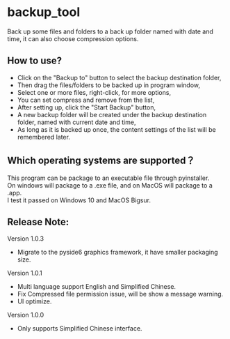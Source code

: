 # backup_tool
Back up some files and folders to a back up folder named with date and time, 
it can also choose compression options.

## How to use?
- Click on the "Backup to" button to select the backup destination folder,  
- Then drag the files/folders to be backed up in program window,  
- Select one or more files, right-click, for more options,  
- You can set compress and remove from the list,  
- After setting up, click the "Start Backup" button,  
- A new backup folder will be created under the backup destination folder, 
  named with current date and time,  
- As long as it is backed up once, the content settings of the list will 
  be remembered later.

## Which operating systems are supported？
This program can be package to an executable file through pyinstaller.  
On windows will package to a .exe file, and on MacOS will package to a .app.  
I test it passed on Windows 10 and MacOS Bigsur.

## Release Note:
Version 1.0.3
- Migrate to the pyside6 graphics framework, it have smaller packaging size.

Version 1.0.1  
- Multi language support English and Simplified Chinese.  
- Fix Compressed file permission issue, will be show a message warning.  
- UI optimize.  

Version 1.0.0  
- Only supports Simplified Chinese interface.  
